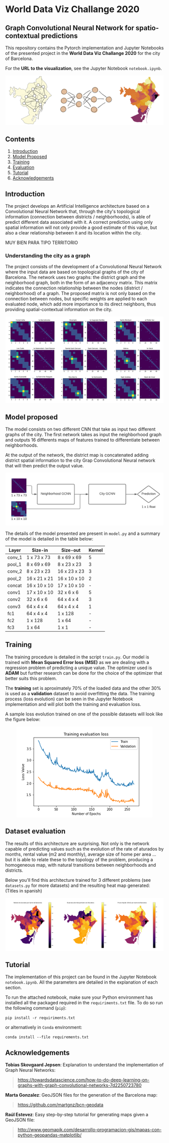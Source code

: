 # World Data Viz Challange 2020

## Graph Convolutional Neural Network for spatio-contextual predictions

This repository contains the Pytorch implementation and Jupyter Notebooks of the presented project in the __World Data Viz Challange 2020__ for the city of Barcelona.

For the __URL to the visualization__, see the Jupyter Notebook `notebook.ipynb`.

<p align="center">
    <img src="img/header.png" />
</p>

## Contents
1. [Introduction](#introduction)
0. [Model Proposed](#problems-with-prior-work)
0. [Training](#training)
0. [Evaluation](#evaluation)
0. [Tutorial](#tutorial)
0. [Acknowledgements](#acknowledgements)

## Introduction
The project develops an Artificial Intelligence architecture based on a Convolutional Neural Network that, through the city's topological information (connection between districts / neighborhoods), is able of predict different data associated with it. A correct prediction using only spatial information will not only provide a good estimate of this value, but also a clear relationship between it and its location within the city.

MUY BIEN PARA TIPO TERRITORIO


### Understanding the city as a graph
The project consists of the development of a Convolutional Neural Network where the input data are based on topological graphs of the city of Barcelona. The network uses two graphs: the district graph and the neighborhood graph, both in the form of an adjacency matrix. This matrix indicates the connection relationship between the nodes (district / neighborhood) of a graph. The proposed matrix is ​​not only based on the connection between nodes, but specific weights are applied to each evaluated node, which add more importance to its direct neighbors, thus providing spatial-contextual information on the city.
<p align="center">
    <img src="img/graphs.png" />
</p>


## Model proposed
The model consists on two different CNN that take as input two different graphs of the city. The first network takes as input the neighborhood graph and outputs 16 differents maps of features trained to differentiate between neighborhoods.

At the output of the network, the district map is concatenated adding district spatial information to the city Grap Convolutional Neural network that will then predict the output value.
<p align="center">
    <img src="img/GCNN.png" />
</p>

The details of the model presented are present in `model.py` and a summary of the model is detailed in the table below:


| Layer  | Size-in      | Size-out      | Kernel |
|--------|--------------|---------------|--------|
| conv_1 | 1 x 73 x 73  | 8 x 69 x 69   | 5      |
| pool_1 | 8 x 69 x 69  | 8 x 23 x 23   | 3      |
| conv_2 | 8 x 23 x 23  | 16 x 23 x 23  | 3      |
| pool_2 | 16 x 21 x 21 | 16 x 10 x 10  | 2      |
| concat | 16 x 10 x 10 | 17 x 10 x 10  | -      |
| conv1  | 17 x 10 x 10 | 32 x 6 x 6    | 5      |
| conv2  | 32 x 6 x 6   | 64 x 4 x 4    | 3      |
| conv3  | 64 x 4 x 4   | 64 x 4 x 4    | 1      |
| fc1    | 64 x 4 x 4   | 1 x 128       | -      |
| fc2    | 1 x 128      | 1 x 64        | -      |
| fc3    | 1 x 64       | 1 x 1         | -      |


## Training
The training procedure is detailed in the script `train.py`. Our model is trained with __Mean Squared Error loss (MSE)__ as we are dealing with a regression problem of predicting a unique value. The optimizer used is __ADAM__ but further research can be done for the choice of the optimizer that better suits this problem.

The __training__ set is aproximately 70% of the loaded data and the other 30% is used as a __validation__ dataset to avoid overfitting the data. The training process (loss evolution) can be seen in the Jupyter Notebook implementation and will plot both the training and evaluation loss.

A sample loss evolution trained on one of the possible datasets will look like the figure below:

<p align="center">
    <img src="img/loss.png" />
</p>


## Dataset evaluation
The results of this architecture are surprising. Not only is the network capable of predicting values ​​such as the evolution of the rate of aturados by months, rental value (m2 and monthly), average size of home per area ... but it is able to relate these to the topology of the problem, producing a homogeneous map, with natural transitions between neighborhoods and districts.

Below you'll find this architecture trained for 3 different problems (see `datasets.py` for more datasets) and the resulting heat map generated: (Titles in spanish)

<p align="center">
    <img src="img/output.png" />
</p>

## Tutorial
The implementation of this project can be found in the Jupyter Notebook `notebook.ipynb`. All the parameters are detailed in the explanation of each section.

To run the attached notebook, make sure your Python environment has installed all the packaged required in the `requiriments.txt` file. To do so run the following command (`pip`):

```shell
pip install -r requiriments.txt
```

or alternatively in `Conda` environment:

```shell
conda install --file requirements.txt
```

## Acknowledgements

__Tobias Skovgaard Jepsen__: Explanation to understand the implementation of Graph Neural Networks:
> https://towardsdatascience.com/how-to-do-deep-learning-on-graphs-with-graph-convolutional-networks-7d2250723780

__Marta Gonzalez__: GeoJSON files for the generation of the Barcelona map:
> https://github.com/martgnz/bcn-geodata

__Raúl Estevez__: Easy step-by-step tutorial for generating maps given a GeoJSON file:
> http://www.geomapik.com/desarrollo-programacion-gis/mapas-con-python-geopandas-matplotlib/

